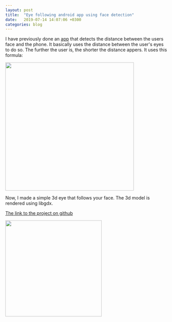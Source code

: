```yaml
---
layout: post
title:  "Eye following android app using face detection"
date:   2019-07-14 14:07:06 +0300
categories: blog
---
```


I have previously done an [app](https://github.com/IvanLudvig/Screen-to-face-distance) that detects the distance between the users face and the phone. It basically uses the distance between the user's eyes to do so. The further the user is, the shorter the distance appers. It uses this formula:

<img src="{{site.baseurl}}/assets/img/formula.png" width="400">

 Now, I made a simple 3d eye that follows your face. The 3d model is rendered using libgdx.

[The link to the project on github](https://github.com/IvanLudvig/FollowingEye)

<img src="{{site.baseurl}}/assets/img/screenshot.jpg" width="300">

